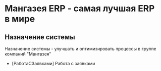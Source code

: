 <!-- TITLE: Главная страница -->
<!-- SUBTITLE: Описание системы -->

# Мангазея ERP - самая лучшая ERP в мире
## Назначение системы
Назначение системы - улучшать  и оптимизировать процессы в группе компаний "Мангазея"
* [РаботаСЗаявками] Работа с заявками








